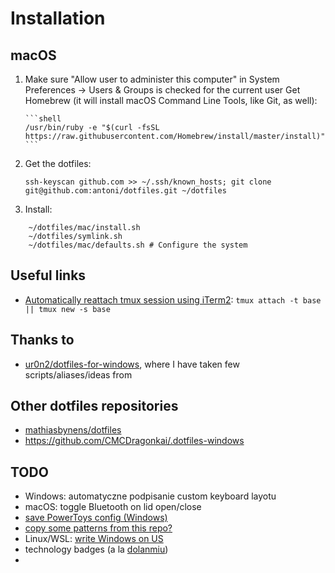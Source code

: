 # Installation

## macOS

1.  Make sure "Allow user to administer this computer" in System Preferences → Users & Groups is checked for the current user
    Get Homebrew (it will install macOS Command Line Tools, like Git, as well):

        ```shell
        /usr/bin/ruby -e "$(curl -fsSL https://raw.githubusercontent.com/Homebrew/install/master/install)"
        ```

2.  Get the dotfiles:

    ```shell
    ssh-keyscan github.com >> ~/.ssh/known_hosts; git clone git@github.com:antoni/dotfiles.git ~/dotfiles
    ```

3.  Install:

```shell
    ~/dotfiles/mac/install.sh
    ~/dotfiles/symlink.sh
    ~/dotfiles/mac/defaults.sh # Configure the system
```

## Useful links

- [Automatically reattach tmux session using iTerm2](https://coderwall.com/p/-mumdg/automatically-reattach-tmux-session-using-iterm2): `tmux attach -t base || tmux new -s base`

## Thanks to

- [ur0n2/dotfiles-for-windows](https://github.com/ur0n2/dotfiles-for-windows), where I have taken few scripts/aliases/ideas from

## Other dotfiles repositories

- [mathiasbynens/dotfiles](https://github.com/mathiasbynens/dotfiles)
- https://github.com/CMCDragonkai/.dotfiles-windows

## TODO

- Windows: automatyczne podpisanie custom keyboard layotu
- macOS: toggle Bluetooth on lid open/close
- [save PowerToys config (Windows)](https://github.com/microsoft/PowerToys/issues/3004#issuecnt-638686691)
- [copy some patterns from this repo?](https://github.com/ur0n2/dotfiles-for-windows)
- Linux/WSL: [write Windows on US](https://github.com/WoeUSB/WoeUSB-ng)
- technology badges (a la [dolanmiu](https://github.com/dolanmiu))
-
